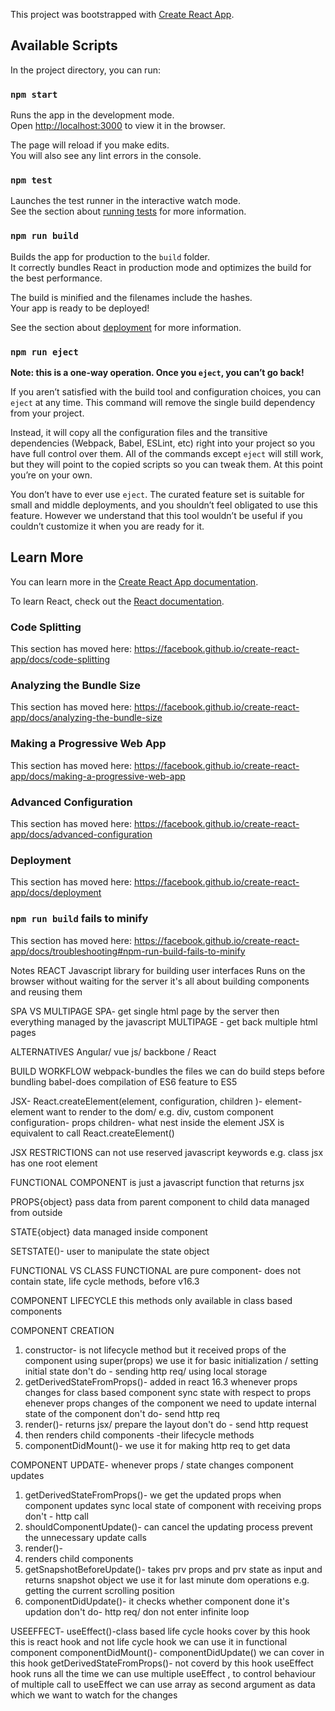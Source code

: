This project was bootstrapped with [Create React App](https://github.com/facebook/create-react-app).

## Available Scripts

In the project directory, you can run:

### `npm start`

Runs the app in the development mode.<br />
Open [http://localhost:3000](http://localhost:3000) to view it in the browser.

The page will reload if you make edits.<br />
You will also see any lint errors in the console.

### `npm test`

Launches the test runner in the interactive watch mode.<br />
See the section about [running tests](https://facebook.github.io/create-react-app/docs/running-tests) for more information.

### `npm run build`

Builds the app for production to the `build` folder.<br />
It correctly bundles React in production mode and optimizes the build for the best performance.

The build is minified and the filenames include the hashes.<br />
Your app is ready to be deployed!

See the section about [deployment](https://facebook.github.io/create-react-app/docs/deployment) for more information.

### `npm run eject`

**Note: this is a one-way operation. Once you `eject`, you can’t go back!**

If you aren’t satisfied with the build tool and configuration choices, you can `eject` at any time. This command will remove the single build dependency from your project.

Instead, it will copy all the configuration files and the transitive dependencies (Webpack, Babel, ESLint, etc) right into your project so you have full control over them. All of the commands except `eject` will still work, but they will point to the copied scripts so you can tweak them. At this point you’re on your own.

You don’t have to ever use `eject`. The curated feature set is suitable for small and middle deployments, and you shouldn’t feel obligated to use this feature. However we understand that this tool wouldn’t be useful if you couldn’t customize it when you are ready for it.

## Learn More

You can learn more in the [Create React App documentation](https://facebook.github.io/create-react-app/docs/getting-started).

To learn React, check out the [React documentation](https://reactjs.org/).

### Code Splitting

This section has moved here: https://facebook.github.io/create-react-app/docs/code-splitting

### Analyzing the Bundle Size

This section has moved here: https://facebook.github.io/create-react-app/docs/analyzing-the-bundle-size

### Making a Progressive Web App

This section has moved here: https://facebook.github.io/create-react-app/docs/making-a-progressive-web-app

### Advanced Configuration

This section has moved here: https://facebook.github.io/create-react-app/docs/advanced-configuration

### Deployment

This section has moved here: https://facebook.github.io/create-react-app/docs/deployment

### `npm run build` fails to minify

This section has moved here: https://facebook.github.io/create-react-app/docs/troubleshooting#npm-run-build-fails-to-minify

Notes
REACT
Javascript library for building user interfaces
Runs on the browser without waiting for the server
it's all about building components and reusing them

SPA VS MULTIPAGE
SPA- get single html page by the server then everything managed by the javascript
MULTIPAGE - get back multiple html pages

ALTERNATIVES
Angular/ vue js/ backbone / React

BUILD WORKFLOW
webpack-bundles the files we can do build steps before bundling
babel-does compilation of ES6 feature to ES5

JSX-
React.createElement(element, configuration, children )- 
element- element want to render to the dom/ e.g. div, custom component
configuration- props 
children- what nest inside the element
JSX is equivalent to call React.createElement()

JSX RESTRICTIONS
can not use reserved javascript keywords e.g. class
jsx has one root element

FUNCTIONAL COMPONENT
is just a javascript function that returns jsx

PROPS{object}
pass data from parent component to child 
data managed from outside

STATE{object}
data managed inside component

SETSTATE()-
user to manipulate the state object

FUNCTIONAL VS CLASS
FUNCTIONAL are pure component- does not contain state, life cycle methods, before v16.3

COMPONENT LIFECYCLE
this methods only available in class based components

COMPONENT CREATION
1. constructor- is not lifecycle method but it received props of the component using super(props)
we use it for basic initialization / setting initial state
don't do - sending http req/ using local storage 
2. getDerivedStateFromProps()- added in react 16.3
whenever props changes for class based component sync state with respect to props
ehenever props changes of the component we need to update internal state of the component
don't do- send http req
3. render()- returns jsx/ prepare the layout 
don't do - send http request
4. then renders child components -their lifecycle methods
5. componentDidMount()- we use it for making http req to get data


COMPONENT UPDATE- 
whenever props / state changes component updates
1. getDerivedStateFromProps()- we get the updated props when component updates
sync local state of component with receiving props
don't - http call
2. shouldComponentUpdate()- can cancel the updating process
prevent the unnecessary update calls 
3. render()-
4. renders child components
5. getSnapshotBeforeUpdate()- takes prv props and prv state as input and returns snapshot object
we use it for last minute dom operations
e.g. getting the current scrolling position
6. componentDidUpdate()- it checks whether component done it's updation
don't do- http req/ don not enter infinite loop

USEEFFECT-
useEffect()-class based life cycle hooks cover by this hook
this is react hook and not life cycle hook
we can use it in functional component
componentDidMount()- componentDidUpdate() we can cover in this hook
getDerivedStateFromProps()- not coverd by this hook
useEffect hook runs all the time
we can use multiple useEffect , to control behaviour of multiple call to useEffect we can use array as second argument as data which we want to watch for the changes



